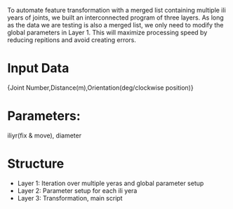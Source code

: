 To automate feature transformation with a merged list containing multiple ili years of joints, we built an interconnected program of three layers. As long as the data we are testing is also a merged list, we only need to modify the global parameters in Layer 1. This will maximize processing speed by reducing repitions and avoid creating errors. 

# Input Data
{Joint Number,Distance(m),Orientation(deg/clockwise position)}

# Parameters:
iliyr(fix & move),  diameter

# Structure

- Layer 1: Iteration over multiple yeras and global parameter setup
- Layer 2: Parameter setup for each ili yera
- Layer 3: Transformation, main script
